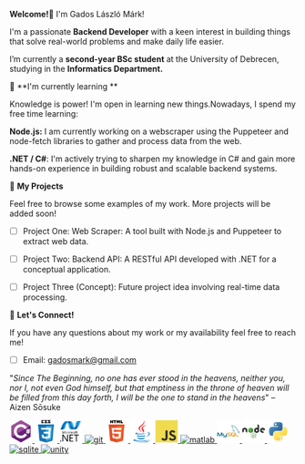 **Welcome!👋** 
I'm Gados László Márk!

I'm a passionate **Backend Developer** with a keen interest in building things that solve real-world problems and make daily life easier.

 I’m currently a **second-year BSc student** at the University of Debrecen, studying in the **Informatics Department.**

  

🌱 **I'm currently learning **

Knowledge is power! I'm open in learning new things.Nowadays, I spend my free time learning:


**Node.js:** I am currently working on a webscraper using the Puppeteer and node-fetch libraries to gather and process data from the web.

  

**.NET / C#**: I'm actively trying to sharpen my knowledge in C# and gain more hands-on experience in building robust and scalable backend systems.

  

🚀 **My Projects**

Feel free to browse some examples of my work. More projects will be added soon!

 - [ ] Project One: Web Scraper: A tool built with Node.js and Puppeteer
                     to extract web data.
 - [ ] Project Two: Backend API: A RESTful API developed with .NET for a
                     conceptual application.
 - [ ] Project Three (Concept): Future project idea involving real-time
                     data processing.
                     
                     
                     
                     

  

🤝 **Let's Connect!**

If you have any questions about my work or my availability feel free to reach me!

  

 - [ ] Email: gadosmark@gmail.com

  

"*Since The Beginning, no one has ever stood in the heavens, neither you, nor I, not even God himself, but that emptiness in the throne of heaven will be filled from this day forth, I will be the one to stand in the heavens*" – Aizen Sōsuke

<p align="left"> <a href="https://www.w3schools.com/cs/" target="_blank" rel="noreferrer"> <img src="https://raw.githubusercontent.com/devicons/devicon/master/icons/csharp/csharp-original.svg" alt="csharp" width="40" height="40"/> </a> <a href="https://www.w3schools.com/css/" target="_blank" rel="noreferrer"> <img src="https://raw.githubusercontent.com/devicons/devicon/master/icons/css3/css3-original-wordmark.svg" alt="css3" width="40" height="40"/> </a> <a href="https://dotnet.microsoft.com/" target="_blank" rel="noreferrer"> <img src="https://raw.githubusercontent.com/devicons/devicon/master/icons/dot-net/dot-net-original-wordmark.svg" alt="dotnet" width="40" height="40"/> </a> <a href="https://git-scm.com/" target="_blank" rel="noreferrer"> <img src="https://www.vectorlogo.zone/logos/git-scm/git-scm-icon.svg" alt="git" width="40" height="40"/> </a> <a href="https://www.w3.org/html/" target="_blank" rel="noreferrer"> <img src="https://raw.githubusercontent.com/devicons/devicon/master/icons/html5/html5-original-wordmark.svg" alt="html5" width="40" height="40"/> </a> <a href="https://www.java.com" target="_blank" rel="noreferrer"> <img src="https://raw.githubusercontent.com/devicons/devicon/master/icons/java/java-original.svg" alt="java" width="40" height="40"/> </a> <a href="https://developer.mozilla.org/en-US/docs/Web/JavaScript" target="_blank" rel="noreferrer"> <img src="https://raw.githubusercontent.com/devicons/devicon/master/icons/javascript/javascript-original.svg" alt="javascript" width="40" height="40"/> </a> <a href="https://www.mathworks.com/" target="_blank" rel="noreferrer"> <img src="https://upload.wikimedia.org/wikipedia/commons/2/21/Matlab_Logo.png" alt="matlab" width="40" height="40"/> </a> <a href="https://www.mysql.com/" target="_blank" rel="noreferrer"> <img src="https://raw.githubusercontent.com/devicons/devicon/master/icons/mysql/mysql-original-wordmark.svg" alt="mysql" width="40" height="40"/> </a> <a href="https://nodejs.org" target="_blank" rel="noreferrer"> <img src="https://raw.githubusercontent.com/devicons/devicon/master/icons/nodejs/nodejs-original-wordmark.svg" alt="nodejs" width="40" height="40"/> </a> <a href="https://www.python.org" target="_blank" rel="noreferrer"> <img src="https://raw.githubusercontent.com/devicons/devicon/master/icons/python/python-original.svg" alt="python" width="40" height="40"/> </a> <a href="https://www.sqlite.org/" target="_blank" rel="noreferrer"> <img src="https://www.vectorlogo.zone/logos/sqlite/sqlite-icon.svg" alt="sqlite" width="40" height="40"/> </a> <a href="https://unity.com/" target="_blank" rel="noreferrer"> <img src="https://www.vectorlogo.zone/logos/unity3d/unity3d-icon.svg" alt="unity" width="40" height="40"/> </a> </p>

